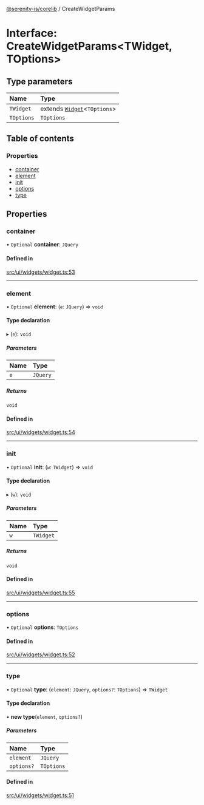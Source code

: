 [@serenity-is/corelib](../README.md) / CreateWidgetParams

# Interface: CreateWidgetParams<TWidget, TOptions\>

## Type parameters

| Name | Type |
| :------ | :------ |
| `TWidget` | extends [`Widget`](../classes/Widget.md)<`TOptions`\> |
| `TOptions` | `TOptions` |

## Table of contents

### Properties

- [container](CreateWidgetParams.md#container)
- [element](CreateWidgetParams.md#element)
- [init](CreateWidgetParams.md#init)
- [options](CreateWidgetParams.md#options)
- [type](CreateWidgetParams.md#type)

## Properties

### container

• `Optional` **container**: `JQuery`

#### Defined in

[src/ui/widgets/widget.ts:53](https://github.com/serenity-is/serenity/blob/master/packages/corelib/src/ui/widgets/widget.ts#L53)

___

### element

• `Optional` **element**: (`e`: `JQuery`) => `void`

#### Type declaration

▸ (`e`): `void`

##### Parameters

| Name | Type |
| :------ | :------ |
| `e` | `JQuery` |

##### Returns

`void`

#### Defined in

[src/ui/widgets/widget.ts:54](https://github.com/serenity-is/serenity/blob/master/packages/corelib/src/ui/widgets/widget.ts#L54)

___

### init

• `Optional` **init**: (`w`: `TWidget`) => `void`

#### Type declaration

▸ (`w`): `void`

##### Parameters

| Name | Type |
| :------ | :------ |
| `w` | `TWidget` |

##### Returns

`void`

#### Defined in

[src/ui/widgets/widget.ts:55](https://github.com/serenity-is/serenity/blob/master/packages/corelib/src/ui/widgets/widget.ts#L55)

___

### options

• `Optional` **options**: `TOptions`

#### Defined in

[src/ui/widgets/widget.ts:52](https://github.com/serenity-is/serenity/blob/master/packages/corelib/src/ui/widgets/widget.ts#L52)

___

### type

• `Optional` **type**: (`element`: `JQuery`, `options?`: `TOptions`) => `TWidget`

#### Type declaration

• **new type**(`element`, `options?`)

##### Parameters

| Name | Type |
| :------ | :------ |
| `element` | `JQuery` |
| `options?` | `TOptions` |

#### Defined in

[src/ui/widgets/widget.ts:51](https://github.com/serenity-is/serenity/blob/master/packages/corelib/src/ui/widgets/widget.ts#L51)
